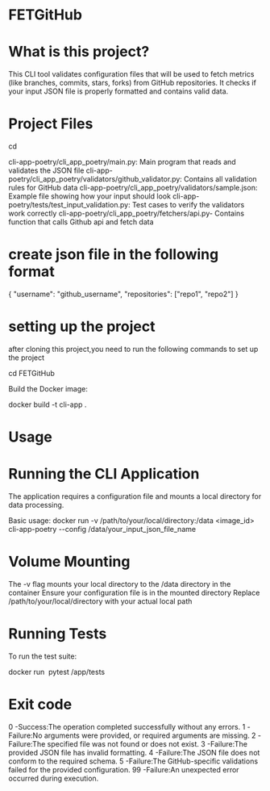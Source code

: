 # FETGitHub

# What is this project?
This CLI tool validates configuration files that will be used to fetch metrics (like branches, commits, stars, forks) from GitHub repositories. It checks if your input JSON file is properly formatted and contains valid data.


# Project Files

cd 

cli-app-poetry/cli_app_poetry/main.py: Main program that reads and validates the JSON file
cli-app-poetry/cli_app_poetry/validators/github_validator.py: Contains all validation rules for GitHub data
cli-app-poetry/cli_app_poetry/validators/sample.json: Example file showing how your input should look
cli-app-poetry/tests/test_input_validation.py: Test cases to verify the validators work correctly
cli-app-poetry/cli_app_poetry/fetchers/api.py- Contains function that calls Github api and fetch data



# create json file in the following format

{
    "username": "github_username",
    "repositories": ["repo1", "repo2"]
}

# setting up the project
after cloning this project,you need to run the following commands to set up the project

 cd FETGitHub

 Build the Docker image:

 docker build -t cli-app .

# Usage
# Running the CLI Application

The application requires a configuration file and mounts a local directory for data processing.

Basic usage:
docker run  -v /path/to/your/local/directory:/data   <image_id>   cli-app-poetry --config /data/your_input_json_file_name

# Volume Mounting

The -v flag mounts your local directory to the /data directory in the container
Ensure your configuration file is in the mounted directory
Replace /path/to/your/local/directory with your actual local path

# Running Tests
To run the test suite:


docker run <image id>  pytest /app/tests

# Exit code
 0 -Success:The operation completed successfully without any errors.
 1 -Failure:No arguments were provided, or required arguments are missing.
 2 -Failure:The specified file was not found or does not exist.
 3 -Failure:The provided JSON file has invalid formatting.
 4 -Failure:The JSON file does not conform to the required schema.
 5 -Failure:The GitHub-specific validations failed for the provided configuration.
 99 -Failure:An unexpected error occurred during execution.